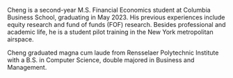 Cheng is a second-year M.S. Financial Economics student at Columbia Business School, graduating in May 2023. His previous experiences include equity research and fund of funds (FOF) research. Besides professional and academic life, he is a student pilot training in the New York metropolitan airspace.

Cheng graduated magna cum laude from Rensselaer Polytechnic Institute with a B.S. in Computer Science, double majored in Business and Management.

<!--
**cheng-jiang/cheng-jiang** is a ✨ _special_ ✨ repository because its `README.md` (this file) appears on your GitHub profile.

Here are some ideas to get you started:

- 🔭 I’m currently working on ...
- 🌱 I’m currently learning ...
- 👯 I’m looking to collaborate on ...
- 🤔 I’m looking for help with ...
- 💬 Ask me about ...
- 📫 How to reach me: ...
- 😄 Pronouns: ...
- ⚡ Fun fact: ...
-->
